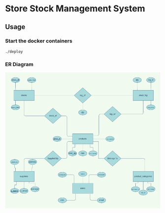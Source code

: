 # Store Stock Management System

## Usage
### Start the docker containers

```sh
./deploy
```

### ER Diagram
![er-diagram](./images/ER-Diagram.png)
